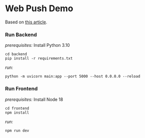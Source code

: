 # Web Push Demo

Based on [this article](https://felixgerschau.com/web-push-notifications-tutorial/#the-technology-behind-web-push-notifications).

### Run Backend

_prerequisites:_
Install Python 3.10

```
cd backend
pip install -r requirements.txt
```

_run:_

```
python -m uvicorn main:app --port 5000 --host 0.0.0.0 --reload
```

### Run Frontend

_prerequisites:_
Install Node 18

```
cd frontend
npm install
```

_run:_

```
npm run dev
```
